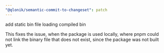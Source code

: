 ```yaml
---
"@qlonik/semantic-commit-to-changeset": patch
---
```


add static bin file loading compiled bin

This fixes the issue, when the package is used locally, where pnpm could
not link the binary file that does not exist, since the package was not
built yet.
